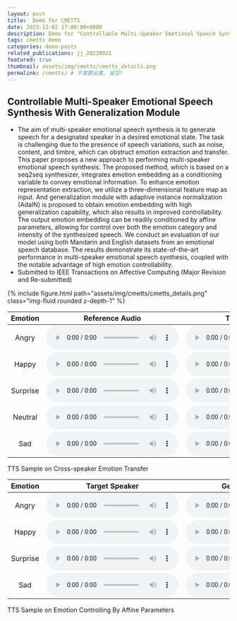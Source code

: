 ```yaml
---
layout: post
title:  Demo for CMETTS
date: 2023-12-02 17:00:00+0800
description: Demo for "Controllable Multi-Speaker Emotional Speech Synthesis With Generalization Module"
tags: cmetts demo
categories: demo-posts
related_publications: jj_20230921
featured: true
thumbnail: assets/img/cmetts/cmetts_details.png
permalink: /cmetts/ # 不需要设置, 留空!
---
```


## Controllable Multi-Speaker Emotional Speech Synthesis With Generalization Module

- The aim of multi-speaker emotional speech synthesis is to generate speech for a designated speaker in a desired emotional state. The task is challenging due to the presence of speech variations, such as noise, content, and timbre, which can obstruct emotion extraction and transfer. This paper proposes a new approach to performing multi-speaker emotional speech synthesis. The proposed method, which is based on a seq2seq synthesizer, integrates emotion embedding as a conditioning variable to convey emotional information. To enhance emotion representation extraction, we utilize a three-dimensional feature map as input. And generalization module with adaptive instance normalization (AdaIN) is proposed to obtain emotion embedding with high generalization capability, which also results in improved controllability. The output emotion embedding can be readily conditioned by affine parameters, allowing for control over both the emotion category and intensity of the synthesized speech. We conduct an evaluation of our model using both Mandarin and English datasets from an emotional speech database. The results demonstrate its state-of-the-art performance in multi-speaker emotional speech synthesis, coupled with the notable advantage of high emotion controllability.
- Submitted to IEEE Transactions on Affective Computing (Major Revision and Re-submitted)

<div class="row mt-3">
    <div class="col-sm mt-3 mt-md-0">
        {% include figure.html path="assets/img/cmetts/cmetts_details.png" class="img-fluid rounded z-depth-1" %}
    </div>
</div>


| Emotion |    Reference Audio   |    Target Speaker    |       Generated      |
| :-----: | :------------------: | :------------------: | :------------------: |
|Angry|<audio src="samples/referenceAudio/angry_s5.wav" type="audio/wav" controls preload></audio>|<audio src="samples/timberExample/S1/angry_s1.wav" type="audio/wav" controls preload></audio>|<audio src="samples/styleTransfer/angry_s1.wav" type="audio/wav" controls preload></audio>|
|Happy|<audio src="samples/referenceAudio/happy_s7.wav" type="audio/wav" controls preload></audio>|<audio src="samples/timberExample/S3/happy_s3.wav" type="audio/wav" controls preload></audio>|<audio src="samples/styleTransfer/happy_s3.wav" type="audio/wav" controls preload></audio>|
|Surprise|<audio src="samples/referenceAudio/surprise_s9.wav" type="audio/wav" controls preload></audio>|<audio src="samples/timberExample/S2/surprise_s2.wav" type="audio/wav" controls preload></audio>|<audio src="samples/styleTransfer/surprise_s2.wav" type="audio/wav" controls preload></audio>|
|Neutral|<audio src="samples/referenceAudio/neutral_s5.wav" type="audio/wav" controls preload></audio>|<audio src="samples/timberExample/S4/neutral_s4.wav" type="audio/wav" controls preload></audio>|<audio src="samples/styleTransfer/neutral_s4.wav" type="audio/wav" controls preload></audio>|
|Sad|<audio src="samples/referenceAudio/sad_s1.wav" type="audio/wav" controls preload></audio>|<audio src="samples/timberExample/S02/sad_s2_001107.wav" controls preload></audio>|<audio src="samples/styleTransfer/sad_s02.wav" type="audio/wav" controls preload></audio>|

<div class="caption">
    TTS Sample on Cross-speaker Emotion Transfer
</div>


| Emotion |     Target Speaker   |     Generated-Weak   |    Generated-Medium  |   Generated-Strong   |
| :-----: | :------------------: | :------------------: | :------------------: | :------------------: |
|Angry|<audio src="samples/timberExample/S1/angry_s1.wav" type="audio/wav" controls preload></audio>|<audio src="samples/extrasamples/Angry/angry_s1_weak.wav" type="audio/wav" controls preload></audio>|<audio src="samples/extrasamples/Angry/angry_s1_medium.wav" type="audio/wav" controls preload></audio>|<audio src="samples/extrasamples/Angry/angry_s1_strong.wav" type="audio/wav" controls preload></audio>|
|Happy|<audio src="samples/timberExample/S2/happy_s2.wav" type="audio/wav" controls preload></audio>|<audio src="samples/extrasamples/Happy/happy_s2_weak.wav" type="audio/wav" controls preload></audio>|<audio src="samples/extrasamples/Happy/happy_s2_medium.wav" type="audio/wav" controls preload></audio>|<audio src="samples/extrasamples/Happy/happy_s2_strong.wav" type="audio/wav" controls preload></audio>|
|Surprise|<audio src="samples/timberExample/S3/surprise_s3.wav" type="audio/wav" controls preload></audio>|<audio src="samples/extrasamples/Suprise/surprise_s3_weak.wav" type="audio/wav" controls preload></audio>|<audio src="samples/extrasamples/Suprise/surprise_s3_medium.wav" type="audio/wav" controls preload></audio>|<audio src="samples/extrasamples/Suprise/surprise_s3_strong.wav" type="audio/wav" controls preload></audio>|
|Sad|<audio src="samples/timberExample/sad_s4.wav" type="audio/wav" controls preload></audio>|<audio src="samples/extrasamples/Sad/sad_s4_weak.wav" controls preload></audio>|<audio src="samples/extrasamples/S4/sad_s4_medium.wav" type="audio/wav" controls preload></audio>|<audio src="samples/extrasamples/S4/sad_s4_strong.wav" type="audio/wav" controls preload></audio>|

<div class="caption">
    TTS Sample on Emotion Controlling By Affine Parameters
</div>

